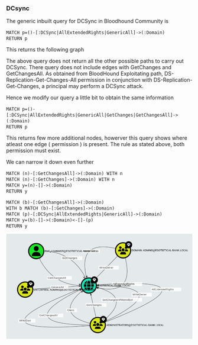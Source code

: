 ### DCsync

The generic inbuilt query for DCSync in Bloodhound Community is

```cypher
MATCH p=()-[:DCSync|AllExtendedRights|GenericAll]->(:Domain)
RETURN p
```

This returns the following graph


The above query does not return all the other possible paths to carry out DCSync. There query does not include edges with GetChanges and GetChangesAll.
As obtained from BloodHound Exploitating path, DS-Replication-Get-Changes-All permission in conjunction with DS-Replication-Get-Changes, a principal may perform a DCSync attack.

Hence we modify our query a little bit to obtain the same information

```cypher
MATCH p=()-[:DCSync|AllExtendedRights|GenericAll|GetChanges|GetChangesAll]->(:Domain)
RETURN p
```

This returns few more additional nodes, howerver this query shows where atleast one edge ( permission ) is present. The rule as stated above, both permission must exist.

We can narrow it down even further 


```cypher
MATCH (n)-[:GetChangesAll]->(:Domain) WITH n 
MATCH (n)-[:GetChanges]->(:Domain) WITH n
MATCH y=(n)-[]->(:Domain)
RETURN y
```
```cypher
MATCH (b)-[:GetChangesAll]->(:Domain)
WITH b MATCH (b)-[:GetChanges]->(:Domain)
MATCH (p)-[:DCSync|AllExtendedRights|GenericAll]->(:Domain)
MATCH y=(b)-[]->(:Domain)<-[]-(p)
RETURN y
```
<img src="finalquery.png">
